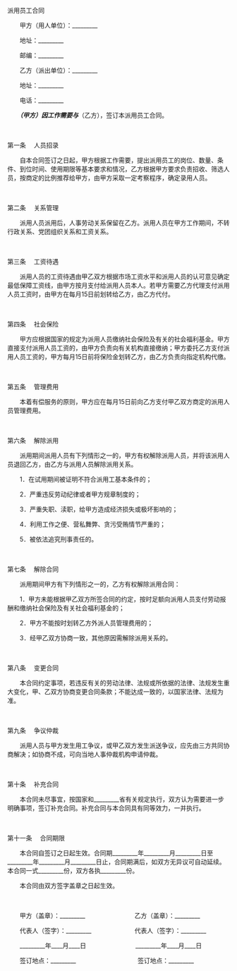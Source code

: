 



派用员工合同



 

　　甲方（用人单位）：_________

　　地址：_________

　　邮编：_________　　

　　乙方（派出单位）：_________

　　地址：_________

　　电话：_________　　

　　_________（甲方）因工作需要与_________（乙方），签订本派用员工合同。

　　

第一条
　人员招录

　　自本合同签订之日起，甲方根据工作需要，提出派用员工的岗位、数量、条件、到位时间、使用期限等基本要求和情况，乙方根据甲方要求负责招收、筛选人员，按商定的比例推荐给甲方，由甲方采取一定考察程序，确定录用人员。

　　

第二条
　关系管理

　　派用人员派用后，人事劳动关系保留在乙方。派用人员在甲方工作期间，不转行政关系、党团组织关系和工资关系。

　　

第三条
　工资待遇

　　派用人员的工资待遇由甲乙双方根据市场工资水平和派用人员的认可意见确定最低保障工资线，由甲方按月支付给派用人员本人。若甲方需要乙方代理支付派用人员工资时，由甲方在每月15日前划转给乙方，由乙方代付。

　　

第四条
　社会保险

　　甲方应根据国家的规定为派用人员缴纳社会保险及有关的社会福利基金。甲方直接支付派用人员工资的，由甲方负责向有关机构直接缴纳；甲方委托乙方支付派用人员工资的，甲方每月15日前将保险金划转乙方，由乙方负责向指定机构代缴。

　　

第五条
　管理费用

　　本着有偿服务的原则，甲方应在每月15日前向乙方支付甲乙双方商定的派用人员管理费用。

　　

第六条
　解除派用

　　派用期间派用人员有下列情形之一的，甲方有权解除派用人员，并将该派用人员退回乙方，由乙方与派用人员解除派用关系。

　　1．在试用期间被证明不符合派用工基本条件的；

　　2．严重违反劳动纪律或者甲方规章制度的；

　　3．严重失职、渎职，给甲方造成经济损失或极坏影响的；

　　4．利用工作之便、营私舞弊、贪污受贿情节严重的；

　　5．被依法追究刑事责任的。

　　

第七条
　解除合同

　　派用期间甲方有下列情形之一的，乙方有权解除派用合同：

　　1．甲方未能根据甲乙双方所签合同的约定，按时足额向派用人员支付劳动报酬和缴纳社会保险及有关社会福利基金的；

　　2．甲方不能按时划转乙方外派人员管理费用的；

　　3．经甲乙双方协商一致，其他原因需解除派用关系的。

　　

第八条
　变更合同

　　本合同约定事项，若违反有关的劳动法律、法规或所依据的法律、法规发生重大变化，甲、乙双方协商变更合同条款；不能达成一致的，以国家法律、法规为准。

　　

第九条
　争议仲裁

　　派用人员与甲方发生用工争议，或甲乙双方发生派送争议，应先由三方共同协商解决；如协商不成，可向当地人事仲裁机构申请仲裁。

　　

第十条
　补充合同

　　本合同未尽事宜，按国家和_________省有关规定执行，双方认为需要进一步明确事项，签订补充合同。补充合同与本合同具有同等效力，一并执行。

　　

第十一条
　合同期限

　　本合同自签订之日起生效。合同期_________年_________月_________日至_________年_________月_________日止，合同期满后，如双方无异议可自动延续。本合同一式_________份，双方各执_________份。

　　本合同由双方签字盖章之日起生效。

　　

　　甲方（盖章）：_________　　　　　　　　乙方（盖章）：_________　　

　　代表人（签字）：_________　　　　　　　代表人（签字）：_________　　

　　_________年____月____日　　　　　　　　_________年____月____日　　

　　签订地点：_________　　　　　　　　　　签订地点：_________